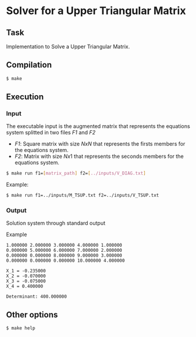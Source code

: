 # Solver for a Upper Triangular Matrix

## Task

Implementation to Solve a Upper Triangular Matrix.

## Compilation

``` bash
$ make
```

## Execution

### Input
The executable input is the augmented matrix that represents the equations system splitted in two files  *F1* and *F2*

 - *F1*: Square matrix with size $N x N$ that represents the firsts members for the equations system.
 - *F2*: Matrix with size $N x 1$ that represents the seconds members for the equations system.

``` bash
$ make run f1=[matrix_path] f2=[../inputs/V_DIAG.txt]
```

Example:

``` bash
$ make run f1=../inputs/M_TSUP.txt f2=../inputs/V_TSUP.txt
```

### Output

Solution system through standard output

Example

```
1.000000 2.000000 3.000000 4.000000 1.000000
0.000000 5.000000 6.000000 7.000000 2.000000
0.000000 0.000000 8.000000 9.000000 3.000000
0.000000 0.000000 0.000000 10.000000 4.000000

X_1 = -0.235000
X_2 = -0.070000
X_3 = -0.075000
X_4 = 0.400000

Determinant: 400.000000
```

## Other options

``` bash
$ make help
```
